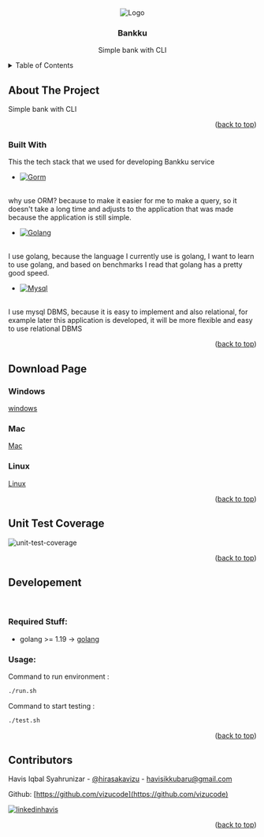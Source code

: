 <!-- Improved compatibility of back to top link: See: https://github.com/othneildrew/Best-README-Template/pull/73 -->
<a name="readme-top"></a>
<!--
*** Thanks for checking out the Best-README-Template. If you have a suggestion
*** that would make this better, please fork the repo and create a pull request
*** or simply open an issue with the tag "enhancement".
*** Don't forget to give the project a star!
*** Thanks again! Now go create something AMAZING! :D
-->



<!-- PROJECT SHIELDS -->
<!--
*** I'm using markdown "reference style" links for readability.
*** Reference links are enclosed in brackets [ ] instead of parentheses ( ).
*** See the bottom of this document for the declaration of the reference variables
*** for contributors-url, forks-url, etc. This is an optional, concise syntax you may use.
*** https://www.markdownguide.org/basic-syntax/#reference-style-links
-->


<!-- PROJECT LOGO -->
<br />
<div align="center">
    <img src="" alt="Logo">

  <h3 align="center">Bankku</h3>

  <p align="center">
    Simple bank with CLI
  </p>
</div>



<!-- TABLE OF CONTENTS -->
<details>
  <summary>Table of Contents</summary>
  <ol>
    <li>
      <a href="#about-the-project">About The Project</a>
      <ul>
        <li><a href="#built-with">Built With</a></li>
      </ul>
      <ul>
        <li><a href="#coverage-test">Unit Test Coverage</a></li>
      </ul>
    </li>
    <li>
      <a href="#download">Download Page</a>
      <ul>
        <li><a href="#windows">Windows</a></li>
        <li><a href="#mac">Mac</a></li>
        <li><a href="#linux">Linux</a></li>
      </ul>
    </li>
    <li>
        <a href="#developement">Developement</a>
        <ul>
            <li><a href="#required-stuff">Required Stuff</a></li>
        </ul>
        <ul>
            <li><a href="#usage">Usage</a></li>
        </ul>
    </li>
  </ol>
</details>



<!-- ABOUT THE PROJECT -->
## About The Project

Simple bank with CLI

<p align="right">(<a href="#readme-top">back to top</a>)</p>



### Built With

This the tech stack that we used for developing Bankku service

* [![Gorm][gorm]][gorm-url]
<br>
why use ORM? because to make it easier for me to make a query, so it doesn't take a long time and adjusts to the application that was made because the application is still simple.
<br>

* [![Golang][golang]][golang-url]
<br>
I use golang, because the language I currently use is golang, I want to learn to use golang, and based on benchmarks I read that golang has a pretty good speed.
<br>

* [![Mysql][mysql]][mysql-url]
<br>
I use mysql DBMS, because it is easy to implement and also relational, for example later this application is developed, it will be more flexible and easy to use relational DBMS
<br>

<p align="right">(<a href="#readme-top">back to top</a>)</p>

## Download Page

### Windows
[windows](https://github.com/vizucode/bankku/releases/download/1%2C0%2C0/bankku.exe)
### Mac
[Mac](https://github.com/vizucode/bankku/releases/download/1%2C0%2C0/mac)
### Linux
[Linux](https://github.com/vizucode/bankku/releases/download/1%2C0%2C0/linux)

<p align="right">(<a href="#readme-top">back to top</a>)</p>


## Unit Test Coverage

<img src="https://i.ibb.co/NS8jFqn/Screenshot-20221109-123529.png" alt="unit-test-coverage">

<p align="right">(<a href="#readme-top">back to top</a>)</p>


<!-- Developement -->
## Developement

<br />

### Required Stuff:

- golang >= 1.19 -> [golang](https://go.dev/)

### Usage:

Command to run environment :
```bash
./run.sh
```
Command to start testing :
```bash
./test.sh
```

<p align="right">(<a href="#readme-top">back to top</a>)</p>


<!-- Contributors -->
## Contributors

Havis Iqbal Syahrunizar - [@hirasakavizu](https://twitter.com/hirasakavizu) - havisikkubaru@gmail.com

Github: [https://github.com/vizucode](https://github.com/vizucode)

[![linkedinhavis][linkedinhavis-shield]][linkedinhavis-url]

<p align="right">(<a href="#readme-top">back to top</a>)</p>



<!-- MARKDOWN LINKS & IMAGES -->
<!-- https://www.markdownguide.org/basic-syntax/#reference-style-links -->

[linkedinhavis-shield]: https://img.shields.io/badge/-LinkedIn-black.svg?style=for-the-badge&logo=linkedin&colorB=555
[linkedinhavis-url]: https://www.linkedin.com/in/havis-iqbal/


[fiber]: https://img.shields.io/badge/fiber-gray?style=for-the-badge&logo=go&logoColor=00ADD8
[fiber-url]: https://gofiber.io/

[gorm]: https://img.shields.io/badge/gorm-gray?style=for-the-badge&logo=go&logoColor=00ADD8
[gorm-url]: https://gorm.io/

[govalidator]: https://img.shields.io/badge/go_validator-gray?style=for-the-badge&logo=go&logoColor=00ADD8
[go-validator]: https://github.com/go-playground/validator

[golang]: https://img.shields.io/badge/golang-gray?style=for-the-badge&logo=go&logoColor=00ADD8
[golang-url]: https://go.dev/

[mysql]: https://img.shields.io/badge/Mysql-gray?style=for-the-badge&logo=mysql&logoColor=00ADD8
[mysql-url]: https://www.mysql.com/